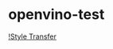 # openvino-test

[!Style Transfer](https://colab.research.google.com/drive/1SahKquI0tS1zC6iYaWC8RLR2sUzQQJt4?usp=drive_link)

